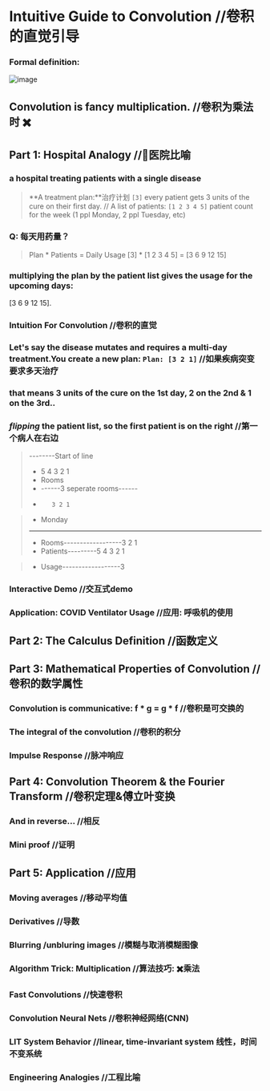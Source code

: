 #   Intuitive Guide to Convolution //卷积的直觉引导
### Formal definition:
![image](https://user-images.githubusercontent.com/31954987/200176209-305890c2-8a6c-4dc9-88b6-780ae718a97b.png)
## **Convolution is fancy multiplication**. //卷积为乘法时 ✖️
##  Part 1: Hospital Analogy //🏥医院比喻
### a hospital treating patients with a single disease
> **A treatment plan:**治疗计划 `[3]` every patient gets 3 units of the cure on their first day.  //
> A list of patients: `[1 2 3 4 5]` patient count for the week (1 ppl Monday, 2 ppl Tuesday, etc)
### Q: 每天用药量？
> Plan * Patients = Daily Usage
>  [3] * [1 2 3 4 5] = [3 6 9 12 15]
### multiplying the plan by the patient list gives the usage for the upcoming days:
[3 6 9 12 15].


### Intuition For Convolution //卷积的直觉
### Let's say the disease mutates and requires a multi-day treatment.You create a new plan: `Plan: [3 2 1]` //如果疾病突变要求多天治疗
### that means 3 units of the cure on the 1st day, 2 on the 2nd & 1 on the 3rd..
### _flipping_ the patient list, so the first patient is on the right //第一个病人在右边
> --------Start of line
> - 5 4 3 2 1
> - Rooms
> - ------3 seperate rooms------
> -        3 2 1


> - Monday 
> - ----------------------------
> - Rooms------------------3 2 1
> - Patients---------5 4 3 2 1

> - Usage------------------3



### Interactive Demo //交互式demo
### Application: COVID Ventilator Usage //应用: 呼吸机的使用

##  Part 2: The Calculus Definition  //函数定义

##  Part 3: Mathematical Properties of Convolution //卷积的数学属性
### Convolution is communicative: f * g = g * f //卷积是可交换的
### The integral of the convolution //卷积的积分
### Impulse Response  //脉冲响应


##  Part 4: Convolution Theorem & the Fourier Transform //卷积定理&傅立叶变换
### And in reverse... //相反
### Mini proof  //证明


##  Part 5: Application //应用
### Moving averages //移动平均值
### Derivatives //导数
### Blurring /unbluring images //模糊与取消模糊图像
### Algorithm Trick: Multiplication //算法技巧: ✖️乘法
### Fast Convolutions //快速卷积
### Convolution Neural Nets //卷积神经网络(CNN)
### LIT System Behavior //linear, time-invariant system 线性，时间不变系统
### Engineering Analogies //工程比喻
